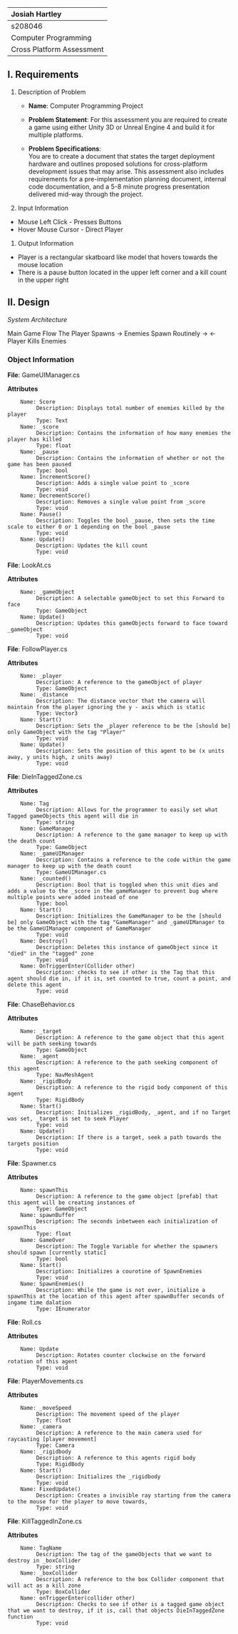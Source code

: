 
| Josiah Hartley|
| :---          	|
| s208046     	|
| Computer Programming |
| Cross Platform Assessment |

## I. Requirements

1. Description of Problem

	- **Name**: Computer Programming Project

	- **Problem Statement**: 
	For this assessment you are required to create a game using either Unity 3D or Unreal Engine 4 and build it for multiple platforms.

	- **Problem Specifications**:  
    You are to create a document that states the target deployment hardware and outlines proposed solutions for cross-platform development issues that may arise. This assessment also 
    includes requirements for a pre-implementation planning document, internal code documentation, and a 5-8 minute progress presentation delivered mid-way through the project.  


2. Input Information
- Mouse Left Click - Presses Buttons
- Hover Mouse Cursor - Direct Player



1.  Output Information
- Player is a rectangular skatboard like model that hovers towards the mouse location
- There is a pause button located in the upper left corner and a kill count in the upper right
   

## II. Design

 _System Architecture_

Main Game Flow
The Player Spawns -> Enemies Spawn Routinely -> <-Player Kills Enemies


### Object Information

   **File**: GameUIManager.cs

     
  **Attributes**

        Name: Score
             Description: Displays total number of enemies killed by the player
             Type: Text
        Name: _score
             Description: Contains the information of how many enemies the player has killed
             Type: float
        Name: _pause
             Description: Contains the information of whether or not the game has been paused
             Type: bool
        Name: IncrementScore()
             Description: Adds a single value point to _score
             Type: void
        Name: DecrementScore()
             Description: Removes a single value point from _score
             Type: void
        Name: Pause()
             Description: Toggles the bool _pause, then sets the time scale to either 0 or 1 depending on the bool _pause
             Type: void
        Name: Update()
             Description: Updates the kill count
             Type: void

**File**: LookAt.cs

     
  **Attributes**

        Name: _gameObject
             Description: A selectable gameObject to set this Forward to face
             Type: GameObject
        Name: Update()
             Description: Updates this gameObjects forward to face toward _gameObject
             Type: void

**File**: FollowPlayer.cs

     
  **Attributes**

        Name: _player
             Description: A reference to the gameObject of player
             Type: GameObject
        Name: _distance
             Description: The distance vector that the camera will maintain from the player ignoring the y - axis which is static
             Type: Vector3
        Name: Start()
             Description: Sets the _player reference to be the [should be] only GameObject with the tag "Player"
             Type: void
        Name: Update()
             Description: Sets the position of this agent to be (x units away, y units high, z units away)
             Type: void

**File**: DieInTaggedZone.cs

     
  **Attributes**

        Name: Tag
             Description: Allows for the programmer to easily set what Tagged gameObjects this agent will die in
             Type: string
        Name: GameManager
             Description: A reference to the game manager to keep up with the death count
             Type: GameObject
        Name: _gameUIManager
             Description: Contains a reference to the code within the game manager to keep up with the death count
             Type: GameUIManager.cs
        Name: _counted()
             Description: Bool that is toggled when this unit dies and adds a value to the _score in the gameManager to prevent bug where multiple points were added instead of one
             Type: bool
        Name: Start()
             Description: Initializes the GameManager to be the [should be] only GameObject with the tag "GameManager" and _gameUIManager to be the GameUIManager component of GameManager
             Type: void
        Name: Destroy()
             Description: Deletes this instance of gameObject since it "died" in the "tagged" zone
             Type: void
        Name: OnTriggerEnter(Collider other)
             Description: checks to see if other is the Tag that this agent should die in, if it is, set counted to true, count a point, and delete this agent
             Type: void

**File**: ChaseBehavior.cs

     
  **Attributes**

        Name: _target
             Description: A reference to the game object that this agent will be path seeking towards
             Type: GameObject
        Name: _agent
             Description: A reference to the path seeking component of this agent
             Type: NavMeshAgent
        Name: _rigidBody
             Description: A reference to the rigid body component of this agent
             Type: RigidBody
        Name: Start()
             Description: Initializes _rigidBody, _agent, and if no Target was set, _target is set to seek Player
             Type: void
        Name: Update()
             Description: If there is a target, seek a path towards the targets position
             Type: void

**File**: Spawner.cs

     
  **Attributes**

        Name: spawnThis
             Description: A reference to the game object [prefab] that this agent will be creating instances of
             Type: GameObject
        Name: spawnBuffer
             Description: The seconds inbetween each initialization of spawnThis
             Type: float
        Name: GameOver
             Description: The Toggle Variable for whether the spawners should spawn [currently static]
             Type: bool
        Name: Start()
             Description: Initializes a courotine of SpawnEnemies
             Type: void
        Name: SpawnEnemies()
             Description: While the game is not over, initialize a spawnThis at the location of this agent after spawnBuffer seconds of ingame time dalation
             Type: IEnumerator

**File**: Roll.cs

     
  **Attributes**

        Name: Update
             Description: Rotates counter clockwise on the forward rotation of this agent
             Type: void

**File**: PlayerMovements.cs

     
  **Attributes**

        Name: _moveSpeed
             Description: The movement speed of the player
             Type: float
        Name: _camera
             Description: A reference to the main camera used for raycasting [player movement]
             Type: Camera
        Name: _rigidbody
             Description: A reference to this agents rigid body
             Type: RigidBody
        Name: Start()
             Description: Initializes the _rigidbody
             Type: void
        Name: FixedUpdate()
             Description: Creates a invisible ray starting from the camera to the mouse for the player to move towards, 
             Type: void

**File**: KillTaggedInZone.cs

     
  **Attributes**

        Name: TagName
             Description: The tag of the gameObjects that we want to destroy in _boxCollider
             Type: string
        Name: _boxCollider
             Description: A reference to the box Collider component that will act as a kill zone
             Type: BoxCollider
        Name: onTriggerEnter(collider other)
             Description: Checks to see if other is a tagged game object that we want to destroy, if it is, call that objects DieInTaggedZone function
             Type: void